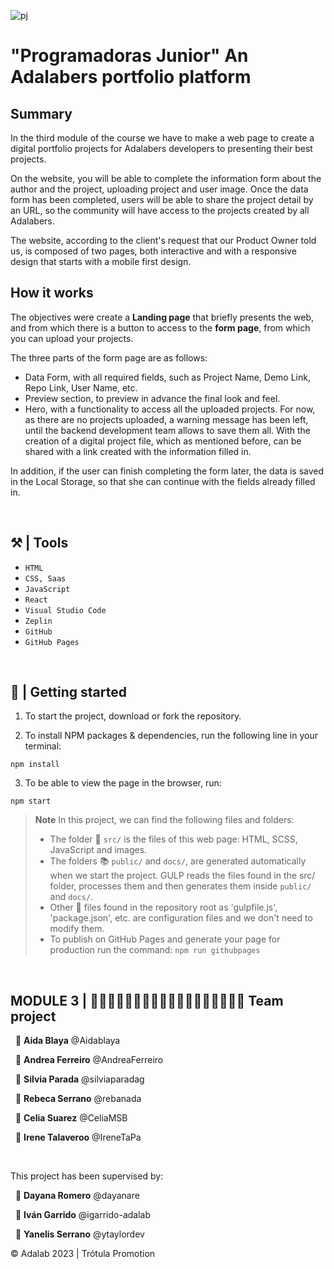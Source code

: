 
![pj](https://github.com/silviaparadag/digital-portfolio-team-project-adalab/assets/130361802/2539be6d-61a9-4453-9852-6d1824d06408)

# "Programadoras Junior" An Adalabers portfolio platform

## Summary

In the third module of the course we have to make a web page to create a digital portfolio projects for Adalabers developers to presenting their best projects.

On the website, you will be able to complete the information form about the author and the project, uploading project and user image. Once the data form has been completed, users will be able to share the project detail by an URL, so the community will have access to the projects created by all Adalabers.

The website, according to the client's request that our Product Owner told us, is composed of two pages, both interactive and with a responsive design that starts with a mobile first design.

## How it works

The objectives were create a **Landing page** that briefly presents the web, and from which there is a button to access to the **form page**, from which you can upload your projects.

The three parts of the form page are as follows:

- Data Form, with all required fields, such as Project Name, Demo Link, Repo Link, User Name, etc.
- Preview section, to preview in advance the final look and feel.
- Hero, with a functionality to access all the uploaded projects. For now, as there are no projects uploaded, a warning message has been left, until the backend development team allows to save them all.
With the creation of a digital project file, which as mentioned before, can be shared with a link created with the information filled in.

In addition, if the user can finish completing the form later, the data is saved in the Local Storage, so that she can continue with the fields already filled in.

&nbsp;

## ⚒️ | Tools

- `HTML`
- `CSS, Saas`
- `JavaScript`
- `React`
- `Visual Studio Code`
- `Zeplin`
- `GitHub`
- `GitHub Pages`

&nbsp;

## 🎲 | Getting started

1. To start the project, download or fork the repository.

2. To install NPM packages & dependencies, run the following line in your terminal:

~~~
npm install
~~~

3. To be able to view the page in the browser, run:

~~~
npm start
~~~

> **Note** In this project, we can find the following files and folders:
>
>- The folder 📂 `src/` is the files of this web page: HTML, SCSS, JavaScript and images.
>- The folders 📚 `public/` and `docs/`, are generated automatically when we start the project. GULP reads the files found in the src/ folder, processes them and then generates them inside `public/` and `docs/`.
>- Other 📝 files found in the repository root as 'gulpfile.js', 'package.json', etc. are configuration files and we don't need to modify them.
>- To publish on GitHub Pages and generate your page for production run the command: `npm run githubpages`

&nbsp;

## MODULE 3 | 👩🏻‍💻👩🏻‍💻👩🏼‍💻👩🏻‍💻👩🏻‍💻👩🏻‍💻 Team project

&nbsp;
🔸 **Aida Blaya** @Aidablaya

&nbsp;
🔸 **Andrea Ferreiro** @AndreaFerreiro

&nbsp;
🔸 **Silvia Parada** @silviaparadag

&nbsp;
🔸 **Rebeca Serrano** @rebanada

&nbsp;
🔸 **Celia Suarez** @CeliaMSB

&nbsp;
🔸 **Irene Talaveroo** @IreneTaPa

&nbsp;

This project has been supervised by:

&nbsp;
🔹 **Dayana Romero** @dayanare

&nbsp;
🔹 **Iván Garrido** @igarrido-adalab

&nbsp;
🔹 **Yanelis Serrano** @ytaylordev

© Adalab 2023 | Trótula Promotion

